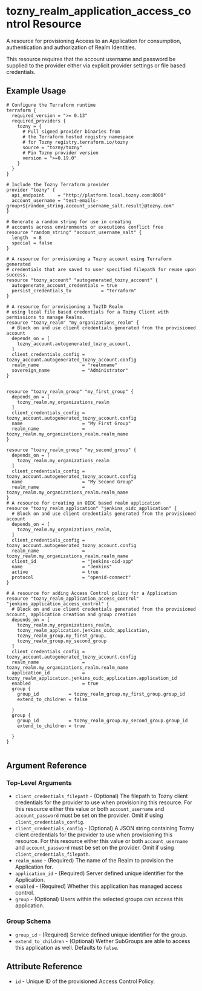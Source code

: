 # tozny_realm_application_access_control Resource

A resource for provisioning Access to an Application for consumption, authentication and authorization of Realm Identities.

This resource requires that the account username and password be supplied to the provider either via explicit provider settings or file based credentials.

## Example Usage

```hcl
# Configure the Terraform runtime
terraform {
  required_version = ">= 0.13"
  required_providers {
    tozny = {
      # Pull signed provider binaries from
      # the Terraform hosted registry namespace
      # for Tozny registry.terraform.io/tozny
      source = "tozny/tozny"
      # Pin Tozny provider version
      version = ">=0.19.0"
    }
  }
}

# Include the Tozny Terraform provider
provider "tozny" {
  api_endpoint     = "http://platform.local.tozny.com:8000"
  account_username = "test-emails-group+${random_string.account_username_salt.result}@tozny.com"
}

# Generate a random string for use in creating
# accounts across environments or executions conflict free
resource "random_string" "account_username_salt" {
  length  = 8
  special = false
}

# A resource for provisioning a Tozny account using Terraform generated
# credentials that are saved to user specified filepath for reuse upon success.
resource "tozny_account" "autogenerated_tozny_account" {
  autogenerate_account_credentials = true
  persist_credentials_to           = "terraform"
}

# A resource for provisioning a TozID Realm
# using local file based credentials for a Tozny Client with permissions to manage Realms.
resource "tozny_realm" "my_organizations_realm" {
  # Block on and use client credentials generated from the provisioned account
  depends_on = [
    tozny_account.autogenerated_tozny_account,
  ]
  client_credentials_config = tozny_account.autogenerated_tozny_account.config
  realm_name                = "realmname"
  sovereign_name            = "Administrator"
}


resource "tozny_realm_group" "my_first_group" {
  depends_on = [
    tozny_realm.my_organizations_realm
  ]
  client_credentials_config = tozny_account.autogenerated_tozny_account.config
  name                      = "My First Group"
  realm_name                = tozny_realm.my_organizations_realm.realm_name
}

resource "tozny_realm_group" "my_second_group" {
  depends_on = [
    tozny_realm.my_organizations_realm
  ]
  client_credentials_config = tozny_account.autogenerated_tozny_account.config
  name                      = "My Second Group"
  realm_name                = tozny_realm.my_organizations_realm.realm_name
}
# A resource for creating an OIDC based realm application
resource "tozny_realm_application" "jenkins_oidc_application" {
  # Block on and use client credentials generated from the provisioned account
  depends_on = [
    tozny_realm.my_organizations_realm,
  ]
  client_credentials_config = tozny_account.autogenerated_tozny_account.config
  realm_name                = tozny_realm.my_organizations_realm.realm_name
  client_id                 = "jenkins-oid-app"
  name                      = "Jenkins"
  active                    = true
  protocol                  = "openid-connect"
}

# A resource for adding Access Control policy for a Application
resource "tozny_realm_application_access_control" "jenkins_application_access_control" {
  # Block on and use client credentials generated from the provisioned account, application creation and group creation
  depends_on = [
    tozny_realm.my_organizations_realm,
    tozny_realm_application.jenkins_oidc_application,
    tozny_realm_group.my_first_group,
    tozny_realm_group.my_second_group
  ]
  client_credentials_config = tozny_account.autogenerated_tozny_account.config
  realm_name                = tozny_realm.my_organizations_realm.realm_name
  application_id            = tozny_realm_application.jenkins_oidc_application.application_id
  enabled                   = true
  group {
    group_id           = tozny_realm_group.my_first_group.group_id
    extend_to_children = false

  }
  group {
    group_id           = tozny_realm_group.my_second_group.group_id
    extend_to_children = true

  }
}


```

## Argument Reference

### Top-Level Arguments

- `client_credentials_filepath` - (Optional) The filepath to Tozny client credentials for the provider to use when provisioning this resource. For this resource either this value or both `account_username` and `account_password` must be set on the provider. Omit if using `client_credentials_config`.
- `client_credentials_config` - (Optional) A JSON string containing Tozny client credentials for the provider to use when provisioning this resource. For this resource either this value or both `account_username` and `account_password` must be set on the provider. Omit if using `client_credentials_filepath`.
- `realm_name` - (Required) The name of the Realm to provision the Application for.
- `application_id` - (Required) Server defined unique identifier for the Application.
- `enabled` - (Required) Whether this application has managed access control.
- `group` - (Optional) Users within the selected groups can access this application.

### Group Schema

- `group_id` - (Required) Service defined unique identifier for the group.
- `extend_to_children` - (Optional) Wether SubGroups are able to access this application as well. Defaults to `false`.

## Attribute Reference

- `id` - Unique ID of the provisioned Access Control Policy.
